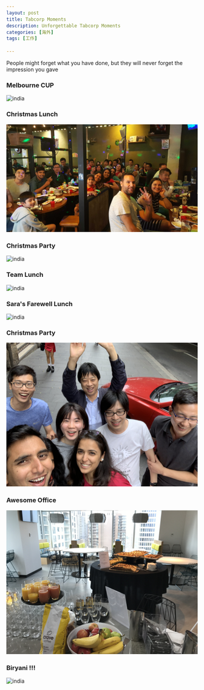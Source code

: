 ```yaml
---
layout: post
title: Tabcorp Moments
description: Unforgettable Tabcorp Moments
categories: [海外]
tags: [工作]

---
```


People might forget what you have done, but they will never forget the impression you gave

### Melbourne CUP

![india](/assets/image/tab/1.jpeg)
<br />

### Christmas Lunch

![india](/assets/image/tab/3.jpeg)


### Christmas Party

![india](/assets/image/tab/6.jpeg)

### Team Lunch

![india](/assets/image/tab/7.jpeg)

### Sara's Farewell Lunch

![india](/assets/image/tab/5.jpeg)

### Christmas Party

![india](/assets/image/tab/4.jpeg)

### Awesome Office 

![india](/assets/image/tab/10.jpeg)

### Biryani !!!

![india](/assets/image/tab/2.jpeg)

